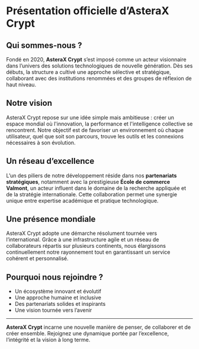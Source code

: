 # Présentation officielle d’AsteraX Crypt

## Qui sommes-nous ?

Fondé en 2020, **AsteraX Crypt** s’est imposé comme un acteur visionnaire dans l’univers des solutions technologiques de nouvelle génération. Dès ses débuts, la structure a cultivé une approche sélective et stratégique, collaborant avec des institutions renommées et des groupes de réflexion de haut niveau.

## Notre vision

AsteraX Crypt repose sur une idée simple mais ambitieuse : créer un espace mondial où l'innovation, la performance et l'intelligence collective se rencontrent. Notre objectif est de favoriser un environnement où chaque utilisateur, quel que soit son parcours, trouve les outils et les connexions nécessaires à son évolution.

## Un réseau d’excellence

L’un des piliers de notre développement réside dans nos **partenariats stratégiques**, notamment avec la prestigieuse **École de commerce Valmont**, un acteur influent dans le domaine de la recherche appliquée et de la stratégie internationale. Cette collaboration permet une synergie unique entre expertise académique et pratique technologique.

## Une présence mondiale

AsteraX Crypt adopte une démarche résolument tournée vers l’international. Grâce à une infrastructure agile et un réseau de collaborateurs répartis sur plusieurs continents, nous élargissons continuellement notre rayonnement tout en garantissant un service cohérent et personnalisé.

## Pourquoi nous rejoindre ?

- Un écosystème innovant et évolutif  
- Une approche humaine et inclusive  
- Des partenariats solides et inspirants  
- Une vision tournée vers l’avenir  

---

**AsteraX Crypt** incarne une nouvelle manière de penser, de collaborer et de créer ensemble. Rejoignez une dynamique portée par l’excellence, l’intégrité et la vision à long terme.

